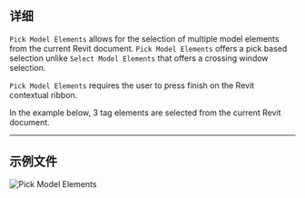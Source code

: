 ## 详细
`Pick Model Elements` allows for the selection of multiple model elements from the current Revit document. `Pick Model Elements` offers a pick based selection unlike `Select Model Elements` that offers a crossing window selection.

`Pick Model Elements` requires the user to press finish on the Revit contextual ribbon.

In the example below, 3 tag elements are selected from the current Revit document.
___
## 示例文件

![Pick Model Elements](./Dynamo.Nodes.DSModelElementMultipleSelection_img.jpg)
